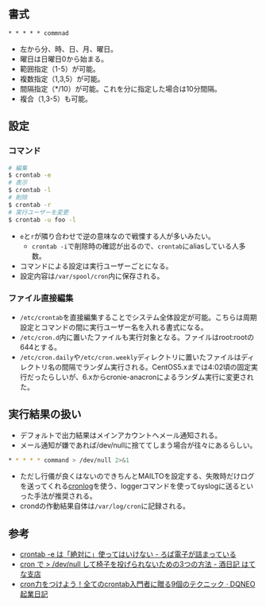 ## 書式

```
* * * * * commnad
```

* 左から分、時、日、月、曜日。
* 曜日は日曜日0から始まる。
* 範囲指定（1-5）が可能。
* 複数指定（1,3,5）が可能。
* 間隔指定（*/10）が可能。これを分に指定した場合は10分間隔。
* 複合（1,3-5）も可能。

## 設定

### コマンド

```bash
# 編集
$ crontab -e
# 表示
$ crontab -l
# 削除
$ crontab -r
# 実行ユーザーを変更
$ crontab -u foo -l
```

* `e`と`r`が隣り合わせで逆の意味なので戦慄する人が多いみたい。
  * `crontab -i`で削除時の確認が出るので、`crontab`にaliasしている人多数。
* コマンドによる設定は実行ユーザーごとになる。
* 設定内容は`/var/spool/cron`内に保存される。

### ファイル直接編集

* `/etc/crontab`を直接編集することでシステム全体設定が可能。こちらは周期設定とコマンドの間に実行ユーザー名を入れる書式になる。
* `/etc/cron.d`内に置いたファイルも実行対象となる。ファイルはroot:rootの644とする。
* `/etc/cron.daily`や`/etc/cron.weekly`ディレクトリに置いたファイルはディレクトリ名の間隔でランダム実行される。CentOS5.xまでは4:02頃の固定実行だったらしいが、6.xからcronie-anacronによるランダム実行に変更された。


## 実行結果の扱い

* デフォルトで出力結果はメインアカウントへメール通知される。
* メール通知が嫌であれば/dev/nullに捨ててしまう場合が往々にあるらしい。

```bash
* * * * * command > /dev/null 2>&1
```

* ただし行儀が良くはないのできちんとMAILTOを設定する、失敗時だけログを送ってくれる[cronlog](https://github.com/kazuho/kaztools/blob/master/cronlog)を使う、loggerコマンドを使ってsyslogに送るといった手法が推奨される。
* crondの作動結果自体は`/var/log/cron`に記録される。


## 参考

* [crontab -e は「絶対に」使ってはいけない - ろば電子が詰まっている](http://d.hatena.ne.jp/ozuma/20120711/1342014448)
* [cron で > /dev/null して椅子を投げられないための3つの方法 - 酒日記 はてな支店](http://sfujiwara.hatenablog.com/entry/20120613/1339547638)
* [cron力をつけよう！全てのcrontab入門者に贈る9個のテクニック · DQNEO起業日記](http://dqn.sakusakutto.jp/2012/06/cron_crontab9.html)